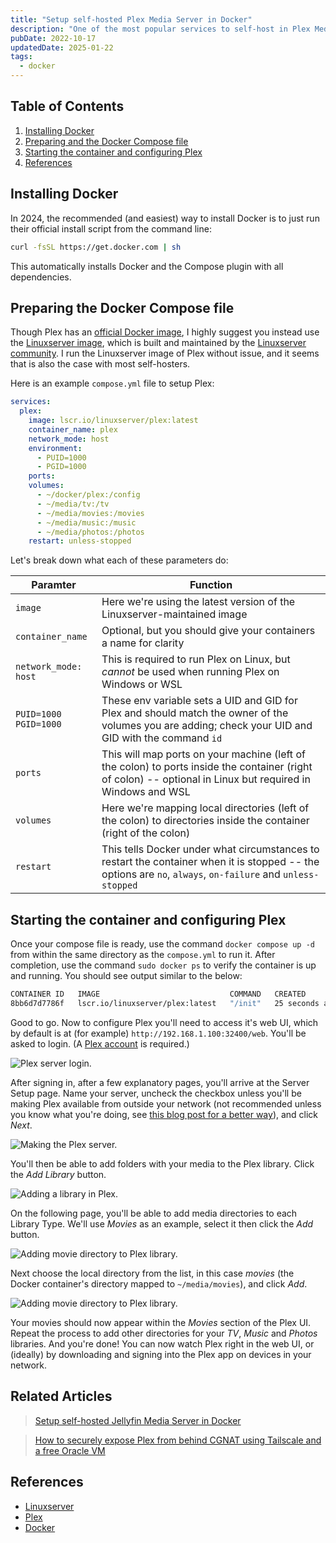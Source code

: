 ```yaml
---
title: "Setup self-hosted Plex Media Server in Docker"
description: "One of the most popular services to self-host in Plex Media Server, which serves your personal media library with a nice Netflix-like UI. Though you can install and run it bare-metal, the most common and easiest way is in a Docker container. Here's how."
pubDate: 2022-10-17
updatedDate: 2025-01-22
tags:
  - docker
---
```


## Table of Contents

1. [Installing Docker](#install)
2. [Preparing and the Docker Compose file](#compose)
3. [Starting the container and configuring Plex](#config)
4. [References](#ref)

<div id='install'/>

## Installing Docker

In 2024, the recommended (and easiest) way to install Docker is to just run their official install script from the command line:

```bash
curl -fsSL https://get.docker.com | sh
```

This automatically installs Docker and the Compose plugin with all dependencies.

<div id='compose'/>

## Preparing the Docker Compose file

Though Plex has an <a href="https://hub.docker.com/r/plexinc/pms-docker" target="_blank">official Docker image</a>, I highly suggest you instead use the <a href="https://hub.docker.com/r/linuxserver/plex" target="_blank">Linuxserver image</a>, which is built and maintained by the <a href="https://www.linuxserver.io" target="_blank">Linuxserver community</a>. I run the Linuxserver image of Plex without issue, and it seems that is also the case with most self-hosters.

Here is an example `compose.yml` file to setup Plex:

```yaml
services:
  plex:
    image: lscr.io/linuxserver/plex:latest
    container_name: plex
    network_mode: host
    environment:
      - PUID=1000
      - PGID=1000
    ports:
    volumes:
      - ~/docker/plex:/config
      - ~/media/tv:/tv
      - ~/media/movies:/movies
      - ~/media/music:/music
      - ~/media/photos:/photos
    restart: unless-stopped
```

Let's break down what each of these parameters do:

| Paramter                   | Function                                                                                                                                                    |
| -------------------------- | ----------------------------------------------------------------------------------------------------------------------------------------------------------- |
| `image`                    | Here we're using the latest version of the Linuxserver-maintained image                                                                                     |
| `container_name`           | Optional, but you should give your containers a name for clarity                                                                                            |
| `network_mode: host`       | This is required to run Plex on Linux, but _cannot_ be used when running Plex on Windows or WSL                                                             |
| `PUID=1000`<br>`PGID=1000` | These env variable sets a UID and GID for Plex and should match the owner of the volumes you are adding; check your UID and GID with the command `id`       |
| `ports`                    | This will map ports on your machine (left of the colon) to ports inside the container (right of colon) -- optional in Linux but required in Windows and WSL |
| `volumes`                  | Here we're mapping local directories (left of the colon) to directories inside the container (right of the colon)                                           |
| `restart`                  | This tells Docker under what circumstances to restart the container when it is stopped -- the options are `no`, `always`, `on-failure` and `unless-stopped` |

<div id='config'/>

## Starting the container and configuring Plex

Once your compose file is ready, use the command `docker compose up -d` from within the same directory as the `compose.yml` to run it. After completion, use the command `sudo docker ps` to verify the container is up and running. You should see output similar to the below:

```bash
CONTAINER ID   IMAGE                             COMMAND   CREATED          STATUS          PORTS                                                                                      NAMES
8bb6d7d7786f   lscr.io/linuxserver/plex:latest   "/init"   25 seconds ago   Up 24 seconds   1900/udp, 3005/tcp, 8324/tcp, 5353/udp, 32410/udp, 32400/tcp, 32412-32414/udp, 32469/tcp   plex
```

Good to go. Now to configure Plex you'll need to access it's web UI, which by default is at (for example) `http://192.168.1.100:32400/web`. You'll be asked to login. (A <a href="https://www.plex.tv" target="_blank">Plex account</a> is required.)

![Plex server login.](../../img/blog/plex1.png)

After signing in, after a few explanatory pages, you'll arrive at the Server Setup page. Name your server, uncheck the checkbox unless you'll be making Plex available from outside your network (not recommended unless you know what you're doing, see <a href="/blog/expose-plex-tailscale-vps/)" target="_blank">this blog post for a better way</a>), and click _Next_.

![Making the Plex server.](../../img/blog/plex2.png)

You'll then be able to add folders with your media to the Plex library. Click the _Add Library_ button.

![Adding a library in Plex.](../../img/blog/plex3.png)

On the following page, you'll be able to add media directories to each Library Type. We'll use _Movies_ as an example, select it then click the _Add_ button.

![Adding movie directory to Plex library.](../../img/blog/plex4.png)

Next choose the local directory from the list, in this case _movies_ (the Docker container's directory mapped to `~/media/movies`), and click _Add_.

![Adding movie directory to Plex library.](../../img/blog/plex5.png)

Your movies should now appear within the _Movies_ section of the Plex UI. Repeat the process to add other directories for your _TV_, _Music_ and _Photos_ libraries. And you're done! You can now watch Plex right in the web UI, or (ideally) by downloading and signing into the Plex app on devices in your network.

## Related Articles

> [Setup self-hosted Jellyfin Media Server in Docker](/blog/setting-up-jellyfin-in-docker/)

> [How to securely expose Plex from behind CGNAT using Tailscale and a free Oracle VM](/blog/expose-plex-tailscale-vps/)

<div id='ref'/>

## References

- <a href="https://linuxserver.io" target="_blank">Linuxserver</a>
- <a href="https://plex.tv" target="_blank">Plex</a>
- <a href="https://docker.com" target="_blank">Docker</a>
